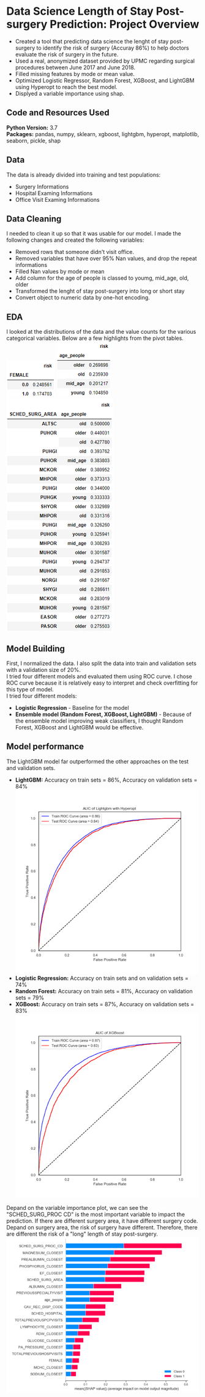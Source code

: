 # Data Science Length of Stay Post-surgery Prediction: Project Overview 
* Created a tool that predicting data science the lenght of stay post-surgery to identify the risk of surgery (Accuray 86%) to help doctors evaluate the risk of surgery in the future.
* Used a real, anonymized dataset provided by UPMC regarding surgical procedures between June 2017 and June 2018.
* Filled missing features by mode or mean value.
* Optimized Logistic Regressor, Random Forest, XGBoost, and LightGBM using Hyperopt to reach the best model.
* Displyed a variable importance using shap.

## Code and Resources Used
**Python Version:** 3.7  
**Packages:** pandas, numpy, sklearn, xgboost, lightgbm, hyperopt, matplotlib, seaborn, pickle, shap   

## Data
The data is already divided into training and test populations:
* Surgery Informations
* Hospital Examing Informations
* Office Visit Examing Informations

## Data Cleaning
I needed to clean it up so that it was usable for our model. I made the following changes and created the following variables:
* Removed rows that someone didn't visit office.
* Removed variables that have over 95% Nan values, and drop the repeat informations
* Filled Nan values by mode or mean
* Add column for the age of people is classed to youmg, mid_age, old, older
* Transformed the lenght of stay post-surgery into long or short stay
* Convert object to numeric data by one-hot encoding.

## EDA
I looked at the distributions of the data and the value counts for the various categorical variables. Below are a few highlights from the pivot tables.  
![](https://github.com/ILing82816/ds_surgery_proj/blob/master/Figure/Female.PNG) 
![](https://github.com/ILing82816/ds_surgery_proj/blob/master/Figure/age.PNG) 
![](https://github.com/ILing82816/ds_surgery_proj/blob/master/Figure/area_age.PNG) 

## Model Building
First, I normalized the data. I also split the data into train and validation sets with a validation size of 20%.  
I tried four different models and evaluated them using ROC curve. I chose ROC curve because it is relatively easy to interpret and check overfitting for this type of model.  
I tried four different models:  
* **Logistic Regression** - Baseline for the model
* **Ensemble model (Random Forest, XGBoost, LightGBM)** - Because of the ensemble model improving weak classifiers, I thought Random Forest, XGBoost and LightGBM would be effective.   

## Model performance
The LightGBM model far outperformed the other approaches on the test and validation sets.
* **LightGBM:** Accuracy on train sets = 86%, Accuracy on validation sets = 84%       
![alt text](https://github.com/ILing82816/ds_surgery_proj/blob/master/Figure/LightGBMwith%20CV.png)   
* **Logistic Regression:** Accuracy on train sets and on validation sets = 74%    
* **Random Forest:** Accuracy on train sets = 81%, Accuracy on validation sets = 79%   
* **XGBoost:** Accuracy on train sets = 87%, Accuracy on validation sets = 83%   
![alt text](https://github.com/ILing82816/ds_surgery_proj/blob/master/Figure/XGBoost.png) 

Depand on the variable importance plot, we can see the "SCHED_SURG_PROC CD" is the most important variable to impact the prediction. If there are different surgery area, it have different surgery code. Depand on surgery area, the risk of surgery have different. Therefore, there are different the risk of a "long" length of stay post-surgery.  
![alt text](https://github.com/ILing82816/ds_surgery_proj/blob/master/Figure/SHAP_explanation.PNG)  
